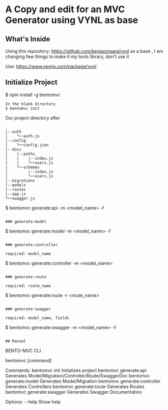 # A Copy and edit for an MVC Generator using VYNL as base

## What's Inside
Using this repository: https://github.com/kenaszogara/vynl as a base , I am changing few things to make it my tools library, don't use it 

Use: https://www.npmjs.com/package/vynl

## Initialize Project

$ npm install -g bentomvc

```
In the blank directory
$ bentomvc init
```

Our project directory after

```
.
|--auth
|    └──auth.js
|--config
|    └──config.json
|--docs
|    |--paths
|    |    |--index.js
|    |    └──users.js
|    └──schemas
|         |--index.js
|         └──users.js
|--migrations
|--models
|--routes
|--app.js
└──swagger.js

```
$ bentomvc generate:api -m <model_name> -f <fields>
```

### generate:model

```
$ bentomvc generate:model -m <model_name> -f <fields>
```

### generate:controller

required: model_name

```
$ bentomvc generate:controller -m <model_name>
```

### generate:route

required: route_name

```
$ bentomvc generate:route -r <route_name>
```

### generate:swagger

required: model_name, fields

```
$ bentomvc generate:swagger -m <model_name> -f <fields>
```

## Manual

```
BENTO-MVC CLI

bentomvc [command]

Commands:
  bentomvc init                             Initializes project
  bentomvc generate:api                     Generates Model/Migration/Controller/Route/SwaggerDoc
  bentomvc generate:model                   Generates Model/Migration
  bentomvc generate:controller              Generates Controllers
  bentomvc generate:route                   Generates Routes
  bentomvc generate:swagger                 Generates Swagger Documentation

Options:
  --help      Show help
```
